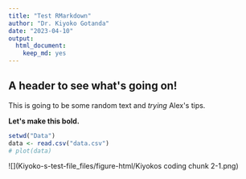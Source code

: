 ```yaml
---
title: "Test RMarkdown"
author: "Dr. Kiyoko Gotanda"
date: "2023-04-10"
output: 
  html_document: 
    keep_md: yes
---
```




## A header to see what's going on!

This is going to be some random text and *trying* Alex's tips.

**Let's make this bold.**


```r
setwd("Data")
data <- read.csv("data.csv")
# plot(data)
```

![](Kiyoko-s-test-file_files/figure-html/Kiyokos coding chunk 2-1.png)<!-- -->
